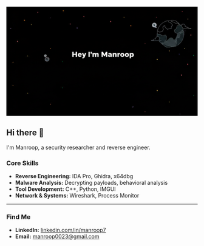 ![Reverse Engineering Banner](https://raw.githubusercontent.com/Manroop7/Manroop7/main/Banner.png)
## Hi there 👋

I'm Manroop, a security researcher and reverse engineer.

### Core Skills

- **Reverse Engineering:** IDA Pro, Ghidra, x64dbg
- **Malware Analysis:** Decrypting payloads, behavioral analysis
- **Tool Development:** C++, Python, IMGUI
- **Network & Systems:** Wireshark, Process Monitor

---

### Find Me

- **LinkedIn:** [linkedin.com/in/manroop7](https://www.linkedin.com/in/manroop7/)
- **Email:** manroop0023@gmail.com
